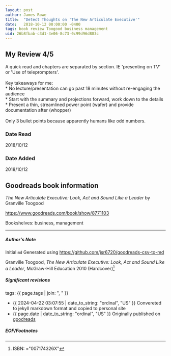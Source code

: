 ```yaml
---
layout: post
author: James Rowe
title:  "Detect Thoughts on 'The New Articulate Executive'"
date:   2018-10-12 00:00:00 -0400
tags: book review Toogood business management
uid: 26b8fbab-c3d1-4e06-8c73-0c99d96d883c
---
```


<!-- highly dependent on how you personally use jekyll templates, and how you want this to show up -->
<!-- escape any jekyll keys with double brackets -->

## My Review 4/5

A quick read and chapters are separated by section. IE 'presenting on TV' or 'Use of teleprompters'.<br/><br/>Key takeaways for me:<br/>* No lecture/presentation can go past 18 minutes without re-engaging the audience<br/>* Start with the summary and projections forward, work down to the details<br/>* Present a thin, streamlined power point (wafer) and provide documentation after (whopper)<br/><br/>Only 3 bullet points because apparently humans like odd numbers.

### Date Read
2018/10/12

### Date Added
2018/10/12

## Goodreads book information

*The New Articulate Executive: Look, Act and Sound Like a Leader* by Granville Toogood

https://www.goodreads.com/book/show/8771103

Bookshelves: business, management

---

##### Author's Note

Initial `md` Generated using https://github.com/jsr6720/goodreads-csv-to-md

Granville Toogood, *The New Articulate Executive: Look, Act and Sound Like a Leader*,  McGraw-Hill Education 2010 (Hardcover)[^1]

##### Significant revisions

tags: {{ page.tags | join: ", " }} <!-- todo move this somewhere -->

- {{ 2024-04-22 03:07:55 | date_to_string: "ordinal", "US" }} Convereted to jekyll markdown format and copied to personal site
- {{ page.date | date_to_string: "ordinal", "US" }} Originally published on [goodreads](https://www.goodreads.com)

##### EOF/Footnotes

[^1]: ISBN: ="007174326X"